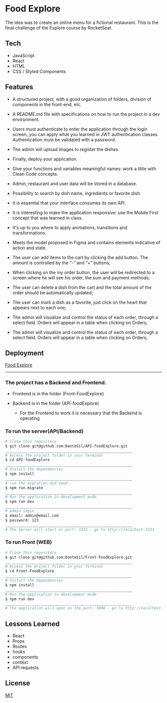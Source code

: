 
# Food Explore

The idea was to create an online menu for a fictional restaurant. This is the final challenge of the Explore course by RocketSeat.

## Tech 

- JavaScript
- React
- HTML
- CSS / Styled Components







## Features


- A structured project, with a good organization of folders, division of components in the front-end, etc.

- A README.md file with specifications on how to run the project in a dev environment.

- Users must authenticate to enter the application through the login screen, you can apply what you learned in JWT authentication classes. Authentication must be validated with a password.

- The admin will upload images to register the dishes.

- Finally, deploy your application.

- Give your functions and variables meaningful names: work a little with Clean Code concepts.

- Admin, restaurant and user data will be stored in a database.

- Possibility to search by dish name, ingredients or favorite dish

- It is essential that your interface consumes its own API.

- It is interesting to make the application responsive: use the Mobile First concept that was learned in class.

- It's up to you where to apply animations, transitions and transformations.

- Meets the model proposed in Figma and contains elements indicative of action and state.

- The user can add items to the cart by clicking the add button. The amount is controlled by the “-” and “+” buttons;

- When clicking on the my order button, the user will be redirected to a screen where he will see his order, the sum and payment methods;

- The user can delete a dish from the cart and the total amount of the order should be automatically updated;

- The user can mark a dish as a favorite, just click on the heart that appears next to each one;

- The admin will visualize and control the status of each order, through a select field. Orders will appear in a table when clicking on Orders;

- The admin will visualize and control the status of each order, through a select field. Orders will appear in a table when clicking on Orders;

## Deployment

[Food Explore](https://rocketfooodexplore.netlify.app/)

---

### The project has a Backend and Frontend.

- Frontend is in the folder (Front-FoodExplore)
- Backend is in the folder (API-foodExplore)

   - For the Frontend to work it is necessary that the Backend is operating

 ### To run the server(API/Backend)

```bash
# Clone this repository
$ git clone git@github.com:DanteSil/API-foodExplore.git
_________________________________________________________
# Access the project folder in your terminal
$ cd API-foodExplore 
_________________________________________________________
# Install the dependencies
$ npm install
_________________________________________________________
# run the migration and seed
$ npm run migrate
_________________________________________________________
# Run the application in development mode
$ npm run dev
_________________________________________________________
# Admin login
$ email: admin@email.com
$ password: 123
_________________________________________________________
# The Server will start at port: 3333 - go to http://localhost:3333
```

 ### To run Front (WEB)

```bash
# Clone this repository
$ git clone git@github.com:DanteSil/Front-FoodExplore.git
_________________________________________________________
# Access the project folder in your terminal
$ cd Front-FoodExplore
_________________________________________________________
# Install the dependencies
$ npm install
_________________________________________________________
# Run the application in development mode
$ npm run dev
_________________________________________________________
# The application will open on the port: 3000 - go to http://localhost:3000
```


## Lessons Learned

- React
- Props
- Routes
- hooks
- components
- context
- API requests
## License

[MIT](https://choosealicense.com/licenses/mit/)

